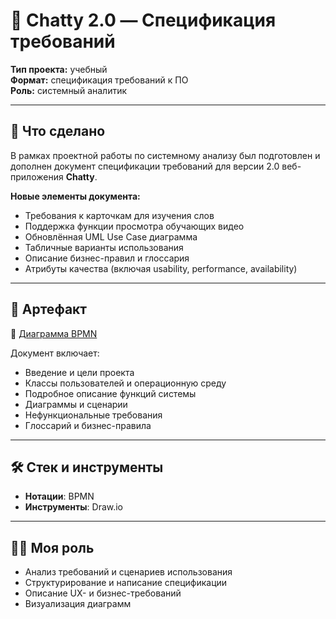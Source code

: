 # 🧠 Chatty 2.0 — Спецификация требований

**Тип проекта:** учебный  
**Формат:** спецификация требований к ПО  
**Роль:** системный аналитик

---

## 📌 Что сделано

В рамках проектной работы по системному анализу был подготовлен и дополнен документ спецификации требований для версии 2.0 веб-приложения **Chatty**.  

**Новые элементы документа:**
- Требования к карточкам для изучения слов
- Поддержка функции просмотра обучающих видео
- Обновлённая UML Use Case диаграмма
- Табличные варианты использования
- Описание бизнес-правил и глоссария
- Атрибуты качества (включая usability, performance, availability)

---

## 📎 Артефакт

📄 [Диаграмма BPMN](https://app.diagrams.net/#G1O5RL6IsRlIky8ra7rtfl2vLy0BxHG_h2#%7B%22pageId%22%3A%22hYoqlKqIXTMq-99qZDfW%22%7D)

Документ включает:
- Введение и цели проекта
- Классы пользователей и операционную среду
- Подробное описание функций системы
- Диаграммы и сценарии
- Нефункциональные требования
- Глоссарий и бизнес-правила

---

## 🛠 Стек и инструменты

- **Нотации**: BPMN
- **Инструменты**: Draw.io

---

## 🧑‍💻 Моя роль

- Анализ требований и сценариев использования
- Структурирование и написание спецификации
- Описание UX- и бизнес-требований
- Визуализация диаграмм
